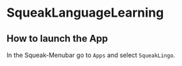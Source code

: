 # SqueakLanguageLearning
## How to launch the App
In the Squeak-Menubar go to `Apps` and select `SqueakLingo`.
